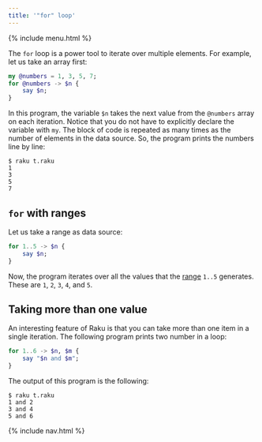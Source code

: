 ```yaml
---
title: '"for" loop'
---
```


{% include menu.html %}

The `for` loop is a power tool to iterate over multiple elements. For example, let us take an array first:

```raku
my @numbers = 1, 3, 5, 7;
for @numbers -> $n {
    say $n;
}
```

In this program, the variable `$n` takes the next value from the `@numbers` array on each iteration. Notice that you do not have to explicitly declare the variable with `my`. The block of code is repeated as many times as the number of elements in the data source. So, the program prints the numbers line by line:

```console
$ raku t.raku 
1
3
5
7
```

## `for` with ranges

Let us take a range as data source:

```raku
for 1..5 -> $n {
    say $n;
}
```

Now, the program iterates over all the values that the [range](/raku-course/essentials/positionals/ranges) `1..5` generates. These are `1`, `2`, `3`, `4`, and `5`.

## Taking more than one value

An interesting feature of Raku is that you can take more than one item in a single iteration. The following program prints two number in a loop:

```raku
for 1..6 -> $n, $m {
    say "$n and $m";
}
```

The output of this program is the following:

```console
$ raku t.raku
1 and 2
3 and 4
5 and 6
```

{% include nav.html %}
